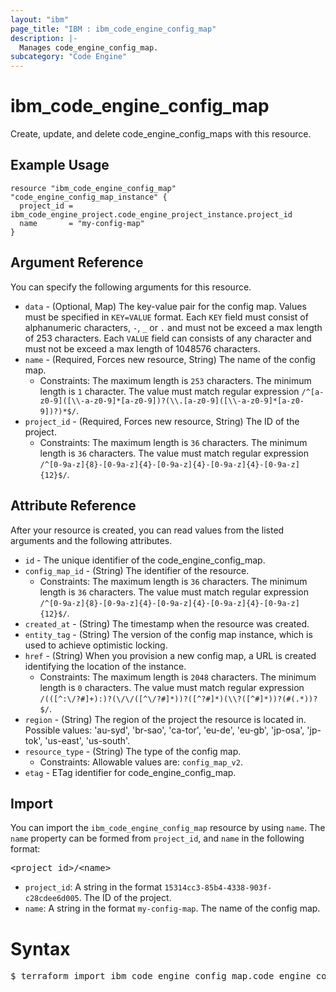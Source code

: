 ```yaml
---
layout: "ibm"
page_title: "IBM : ibm_code_engine_config_map"
description: |-
  Manages code_engine_config_map.
subcategory: "Code Engine"
---
```


# ibm_code_engine_config_map

Create, update, and delete code_engine_config_maps with this resource.

## Example Usage

```hcl
resource "ibm_code_engine_config_map" "code_engine_config_map_instance" {
  project_id = ibm_code_engine_project.code_engine_project_instance.project_id
  name       = "my-config-map"
}
```

## Argument Reference

You can specify the following arguments for this resource.

* `data` - (Optional, Map) The key-value pair for the config map. Values must be specified in `KEY=VALUE` format. Each `KEY` field must consist of alphanumeric characters, `-`, `_` or `.` and must not be exceed a max length of 253 characters. Each `VALUE` field can consists of any character and must not be exceed a max length of 1048576 characters.
* `name` - (Required, Forces new resource, String) The name of the config map.
  * Constraints: The maximum length is `253` characters. The minimum length is `1` character. The value must match regular expression `/^[a-z0-9]([\\-a-z0-9]*[a-z0-9])?(\\.[a-z0-9]([\\-a-z0-9]*[a-z0-9])?)*$/`.
* `project_id` - (Required, Forces new resource, String) The ID of the project.
  * Constraints: The maximum length is `36` characters. The minimum length is `36` characters. The value must match regular expression `/^[0-9a-z]{8}-[0-9a-z]{4}-[0-9a-z]{4}-[0-9a-z]{4}-[0-9a-z]{12}$/`.

## Attribute Reference

After your resource is created, you can read values from the listed arguments and the following attributes.

* `id` - The unique identifier of the code_engine_config_map.
* `config_map_id` - (String) The identifier of the resource.
  * Constraints: The maximum length is `36` characters. The minimum length is `36` characters. The value must match regular expression `/^[0-9a-z]{8}-[0-9a-z]{4}-[0-9a-z]{4}-[0-9a-z]{4}-[0-9a-z]{12}$/`.
* `created_at` - (String) The timestamp when the resource was created.
* `entity_tag` - (String) The version of the config map instance, which is used to achieve optimistic locking.
* `href` - (String) When you provision a new config map,  a URL is created identifying the location of the instance.
  * Constraints: The maximum length is `2048` characters. The minimum length is `0` characters. The value must match regular expression `/(([^:\/?#]+):)?(\/\/([^\/?#]*))?([^?#]*)(\\?([^#]*))?(#(.*))?$/`.
* `region` - (String) The region of the project the resource is located in. Possible values: 'au-syd', 'br-sao', 'ca-tor', 'eu-de', 'eu-gb', 'jp-osa', 'jp-tok', 'us-east', 'us-south'.
* `resource_type` - (String) The type of the config map.
  * Constraints: Allowable values are: `config_map_v2`.
* `etag` - ETag identifier for code_engine_config_map.

## Import

You can import the `ibm_code_engine_config_map` resource by using `name`.
The `name` property can be formed from `project_id`, and `name` in the following format:

<pre>
&lt;project_id&gt;/&lt;name&gt;
</pre>
* `project_id`: A string in the format `15314cc3-85b4-4338-903f-c28cdee6d005`. The ID of the project.
* `name`: A string in the format `my-config-map`. The name of the config map.

# Syntax
<pre>
$ terraform import ibm_code_engine_config_map.code_engine_config_map &lt;project_id&gt;/&lt;name&gt;
</pre>
